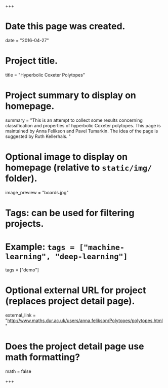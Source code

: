 +++
# Date this page was created.
date = "2016-04-27"

# Project title.
title = "Hyperbolic Coxeter Polytopes"

# Project summary to display on homepage.
summary = "This is an attempt to collect some results concerning classification and properties of hyperbolic Coxeter polytopes. This page is maintained by Anna Felikson and Pavel Tumarkin. The idea of the page is suggested by Ruth Kellerhals. "

# Optional image to display on homepage (relative to `static/img/` folder).
image_preview = "boards.jpg"

# Tags: can be used for filtering projects.
# Example: `tags = ["machine-learning", "deep-learning"]`
tags = ["demo"]

# Optional external URL for project (replaces project detail page).
external_link = "http://www.maths.dur.ac.uk/users/anna.felikson/Polytopes/polytopes.html"

# Does the project detail page use math formatting?
math = false

+++


